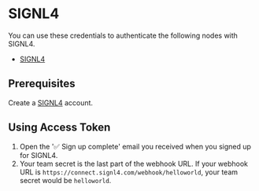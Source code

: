 # SIGNL4

You can use these credentials to authenticate the following nodes with SIGNL4.
- [SIGNL4](/workflow/integrations/nodes/workflow-nodes-base.signl4/)

## Prerequisites

Create a [SIGNL4](https://www.signl4.com/) account.

## Using Access Token

1. Open the '✅ Sign up complete' email you received when you signed up for SIGNL4.
2. Your team secret is the last part of the webhook URL. If your webhook URL is `https://connect.signl4.com/webhook/helloworld`, your team secret would be `helloworld`.
